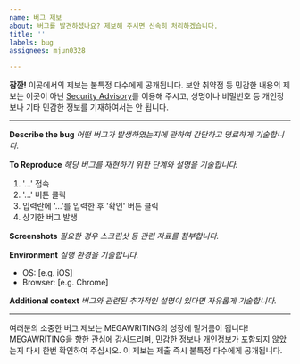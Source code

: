 ```yaml
---
name: 버그 제보
about: 버그를 발견하셨나요? 제보해 주시면 신속히 처리하겠습니다.
title: ''
labels: bug
assignees: mjun0328

---
```


**잠깐!**
이곳에서의 제보는 불특정 다수에게 공개됩니다. 보안 취약점 등 민감한 내용의 제보는 이곳이 아닌 [Security Advisory](https://github.com/etimel/megawriting-issue/security/advisories/new)를 이용해 주시고, 성명이나 비밀번호 등 개인정보나 기타 민감한 정보를 기재하여서는 안 됩니다.

---

**Describe the bug**
_어떤 버그가 발생하였는지에 관하여 간단하고 명료하게 기술합니다._

**To Reproduce**
_해당 버그를 재현하기 위한 단계와 설명을 기술합니다._
1. '...' 접속
2. '...' 버튼 클릭
3. 입력란에 '...'를 입력한 후 '확인' 버튼 클릭
4. 상기한 버그 발생

**Screenshots**
_필요한 경우 스크린샷 등 관련 자료를 첨부합니다._

**Environment**
_실행 환경을 기술합니다._
 - OS: [e.g. iOS]
 - Browser: [e.g. Chrome]

**Additional context**
_버그와 관련된 추가적인 설명이 있다면 자유롭게 기술합니다._



---

여러분의 소중한 버그 제보는 MEGAWRITING의 성장에 밑거름이 됩니다! MEGAWRITING을 향한 관심에 감사드리며, 민감한 정보나 개인정보가 포함되지 않았는지 다시 한번 확인하여 주십시오. 이 제보는 제출 즉시 불특정 다수에게 공개됩니다.

